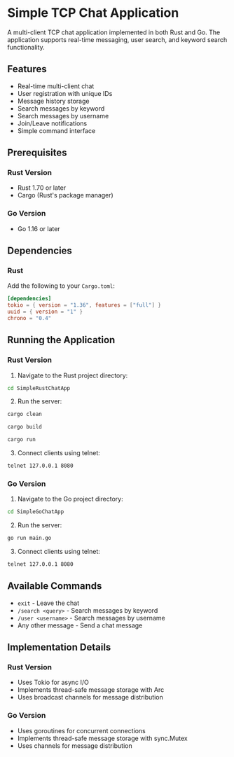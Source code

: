 # Simple TCP Chat Application

A multi-client TCP chat application implemented in both Rust and Go. The application supports real-time messaging, user search, and keyword search functionality.

## Features

- Real-time multi-client chat
- User registration with unique IDs
- Message history storage
- Search messages by keyword
- Search messages by username
- Join/Leave notifications
- Simple command interface

## Prerequisites

### Rust Version
- Rust 1.70 or later
- Cargo (Rust's package manager)

### Go Version
- Go 1.16 or later

## Dependencies

### Rust
Add the following to your `Cargo.toml`:

```toml
[dependencies]
tokio = { version = "1.36", features = ["full"] }
uuid = { version = "1" }
chrono = "0.4"
```

## Running the Application

### Rust Version
1. Navigate to the Rust project directory:

```bash
cd SimpleRustChatApp
```

2. Run the server:
```bash
cargo clean
```
```bash
cargo build
```
```bash
cargo run
```

3. Connect clients using telnet:
```bash
telnet 127.0.0.1 8080
```

### Go Version
1. Navigate to the Go project directory:
```bash
cd SimpleGoChatApp
```

2. Run the server:
```bash
go run main.go
```

3. Connect clients using telnet:
```bash
telnet 127.0.0.1 8080
```

## Available Commands

- `exit` - Leave the chat
- `/search <query>` - Search messages by keyword
- `/user <username>` - Search messages by username
- Any other message - Send a chat message


## Implementation Details

### Rust Version
- Uses Tokio for async I/O
- Implements thread-safe message storage with Arc<Mutex>
- Uses broadcast channels for message distribution  

### Go Version
- Uses goroutines for concurrent connections
- Implements thread-safe message storage with sync.Mutex
- Uses channels for message distribution

